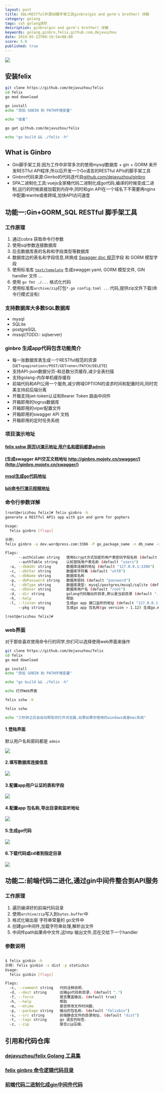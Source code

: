 ```yaml
---
layout: post
title: SQL+RESTful开源GO脚手架工具ginbro(gin and gorm's brother) 详解
category: golang
tags: ssh golang进阶
description: ginbro(gin and gorm's brother) 详解
keywords: golang,ginbro,felix,github.com,dejavuzhou
date: 2019-05-22T09:19:54+08:00
score: 5.0
published: true
---
```


[![](/assets/image/ginbro_coverage.jpg)](https://github.com/dejavuzhou/felix)

## 安装felix

```bash
git clone https://github.com/dejavuzhou/felix
cd felix
go mod download

go install
echo "添加 GOBIN 到 PATH环境变量"

echo "或者"

go get github.com/dejavuzhou/felix

echo "go build && ./felix -h"

```

## What is Ginbro

- Gin脚手架工具:因为工作中非常多次的使用mysql数据库 + gin + GORM 来开发RESTful API程序,所以后开发一个Go语言的RESTful APIs的脚手架工具
- Ginbro代码来源:Ginrbo的代码迭代自[github.com/dejavuzhou/ginbro](https://github.com/dejavuzhou/ginbro)
- SPA二进制化工具:vuejs全家桶代码二进制化成go代码,编译的时候变成二进制,运行的时候直接加载到内存中,同时和gin API在一个域名下不需要再nginx中配置rewrite或者跨域,加快API访问速度


## 功能一:Gin+GORM_SQL RESTful 脚手架工具

### 工作原理

1. 通过cobra 获取命令行参数
2. 使用sql参数连接数据库
3. 后去数据库表的名称和字段类型等数据库
4. 数据库边的表名和字段信息,转换成 [Swagger doc 规范](https://swagger.io/specification/)字段 和 GORM 模型字段
5. 使用标准库 [`text/template`](https://golang.google.cn/pkg/text/template/) 生成swagger.yaml, GORM 模型文件, GIN handler 文件 ...
6. 使用 `go fmt ./...` 格式化代码
7. 使用标准库`archive/zip`打包`*.go config.toml ...`代码,提供zip文件下载(命令行模式没有)

### 支持数据库大多数SQL数据库
- mysql
- SQLite
- postgreSQL
- mssql(TODO:: sqlserver)

### ginbro 生成app代码包含功能简介

- 每一张数据库表生成一个RESTful规范的资源(`GET<pagination>/POST/GET<one>/PATCH/DELETE`)
- 支持API-json数据分页-和总数分页缓存,减少全表扫描
- 支持golang-内存单机缓存缓存
- 前端代码和API公用一个服务,减少跨域OPTION的请求时间和配置时间,同时完美支持前后端分离
- 开箱支持jwt-token认证和Bearer Token 路由中间件
- 开箱即用的logrus数据库
- 开箱即用的viper配置文件
- 开箱即用的swagger API 文档
- 开箱即用的定时任务系统

### 项目演示地址

#### [felix sshw 网页UI演示地址 用户名和密码都是admin](http://felix.mojotv.cn/#/)
#### [生成swagger API交互文档地址 http://ginbro.mojotv.cn/swagger/](http://ginbro.mojotv.cn/swagger/)
#### [msql生成go代码地址](https://github.com/dejavuzhou/ginbro-son)
#### [bili命令行演示视频地址](https://www.bilibili.com/video/av36804258/)


### 命令行参数详解

```bash
[root@ericzhou felix]# felix ginbro -h
generate a RESTful APIs app with gin and gorm for gophers

Usage:
  felix ginbro [flags]

示例:
felix ginbro -a dev.wordpress.com:3306 -P go_package_name -n db_name -u db_username -p 'my_db_password' -d '~/thisDir'

Flags:
      --authColumn string   使用bcrypt方式加密的用户表密码字段名称 (default "password")
      --authTable string    认知登陆用户表名称 (default "users")
  -a, --dbAddr string       数据库连接的地址 (default "127.0.0.1:3306")
  -c, --dbChar string       数据库字符集 (default "utf8")
  -n, --dbName string       数据库名称
  -p, --dbPassword string   数据库密码 (default "password")
  -t, --dbType string       数据库类型: mysql/postgres/mssql/sqlite (default "mysql")
  -u, --dbUser string       数据库用户名 (default "root")
  -d, --dir string          golang代码输出的目录,默认是当前目录 (default ".")
  -h, --help                帮助
  -l, --listen string       生成go app 接口监听的地址 (default "127.0.0.1:5555")
      --pkg string          生成go app 包名称(go version > 1.12) 生成go.mod文件, eg: ginbroSon

[root@ericzhou felix]# 
```


### web界面

对于那些喜欢使用命令行的同学,你们可以选择使用web界面来操作

```bash
git clone https://github.com/dejavuzhou/felix
cd felix
go mod download

go install
echo "添加 GOBIN 到 PATH环境变量"

echo "go build && ./felix -h"

echo 打开Web界面

felix sshw -h

felix sshw

echo "三秒钟之后会自动帮助你打开浏览器,如果如果你使用的windows或者mac系统"

```

#### 1.登陆界面

默认用户名和密码都是 `admin`

![](/assets/image/ginrbo_00.png)

#### 2.填写数据库连接信息

![](/assets/image/ginrbo_01.png)

#### 3.配置app用户认证的表和字段

![](/assets/image/ginrbo_02.png)

#### 4.配置app 包名称,导出目录和监听地址
![](/assets/image/ginrbo_03.png)

#### 5.生成go代码
![](/assets/image/ginrbo_04.png)

#### 6.下载代码或cd者到指定目录
![](/assets/image/ginrbo_05.png)


## 功能二:前端代码二进化,通过gin中间件整合到API服务

### 工作原理
1. 遍历编译好的前端代码目录
2. 使用`archive/zip`写入到`bytes.buffer`中
3. 格式化输出层 字符串常量的 go文件中
4. 创建gin中间件,加载字符串处理,解析出文件
5. 中间件path如果命中文件,这http 输出文件,否在交给下一个handler

### 参数说明
```bash

$ felix ginbin -h
示例: felix ginbin -s dist -p staticbin
Usage:
  felix ginbin [flags]

Flags:
  -c, --comment string   代码注释说明.
  -d, --dest string      出输go代码到目录. (default ".")
  -f, --force            是否覆盖输出. (default true)
  -h, --help             帮助
  -m, --mtime            是否修改文件时间戳.
  -p, --package string   输出的包名称. (default "felixbin")
  -s, --src string       前端静态文件的目录地址. (default "dist")
  -t, --tags string      go 语言的标签.
  -z, --zip              是否zip压缩.

```

## 引用和代码仓库

### [dejavuzhou/felix Golang 工具集](https://github.com/dejavuzhou/felix)
### [felix ginbro 命令逻辑代码目录](https://github.com/dejavuzhou/felix/tree/master/ginbro)
### [前端代码二进制化成gin中间件代码](https://github.com/dejavuzhou/felix/blob/master/ginbro/ginstatic.go)
